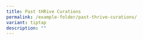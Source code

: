 ```yaml
---
title: Past tHRive Curations
permalink: /example-folder/past-thrive-curations/
variant: tiptap
description: ""
---
```

